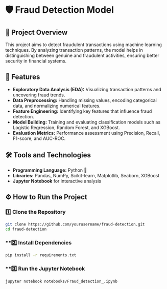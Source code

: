 # 🛡️ Fraud Detection Model  

## 📜 Project Overview  
This project aims to detect fraudulent transactions using machine learning techniques. By analyzing transaction patterns, the model helps in distinguishing between genuine and fraudulent activities, ensuring better security in financial systems.  

## 🚀 Features  
- **Exploratory Data Analysis (EDA):** Visualizing transaction patterns and uncovering fraud trends.  
- **Data Preprocessing:** Handling missing values, encoding categorical data, and normalizing numerical features.  
- **Feature Engineering:** Identifying key features that influence fraud detection.  
- **Model Building:** Training and evaluating classification models such as Logistic Regression, Random Forest, and XGBoost.  
- **Evaluation Metrics:** Performance assessment using Precision, Recall, F1-score, and AUC-ROC.  

## 🛠️ Tools and Technologies  
- **Programming Language:** Python 🐍  
- **Libraries:** Pandas, NumPy, Scikit-learn, Matplotlib, Seaborn, XGBoost  
- **Jupyter Notebook** for interactive analysis  

## ⚙️ How to Run the Project  
### **1️⃣ Clone the Repository**  
```bash
git clone https://github.com/yourusername/fraud-detection.git
cd fraud-detection
```
### **2️⃣ Install Dependencies
```bash
pip install -r requirements.txt
```
### **3️⃣ Run the Jupyter Notebook
```bash
jupyter notebook notebooks/Fraud_detection_.ipynb
```
